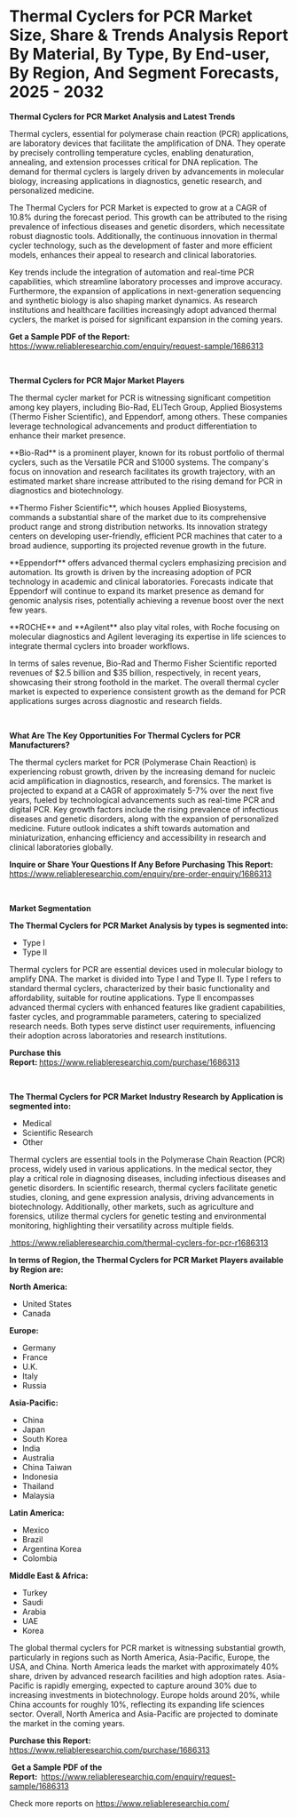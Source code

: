 <p><h1>Thermal Cyclers for PCR Market Size, Share & Trends Analysis Report By Material, By Type, By End-user, By Region, And Segment Forecasts, 2025 - 2032</h1></p><p><strong>Thermal Cyclers for PCR Market Analysis and Latest Trends</strong></p>
<p><p>Thermal cyclers, essential for polymerase chain reaction (PCR) applications, are laboratory devices that facilitate the amplification of DNA. They operate by precisely controlling temperature cycles, enabling denaturation, annealing, and extension processes critical for DNA replication. The demand for thermal cyclers is largely driven by advancements in molecular biology, increasing applications in diagnostics, genetic research, and personalized medicine.</p><p>The Thermal Cyclers for PCR Market is expected to grow at a CAGR of 10.8% during the forecast period. This growth can be attributed to the rising prevalence of infectious diseases and genetic disorders, which necessitate robust diagnostic tools. Additionally, the continuous innovation in thermal cycler technology, such as the development of faster and more efficient models, enhances their appeal to research and clinical laboratories. </p><p>Key trends include the integration of automation and real-time PCR capabilities, which streamline laboratory processes and improve accuracy. Furthermore, the expansion of applications in next-generation sequencing and synthetic biology is also shaping market dynamics. As research institutions and healthcare facilities increasingly adopt advanced thermal cyclers, the market is poised for significant expansion in the coming years.</p></p>
<p><strong>Get a Sample PDF of the Report:&nbsp;</strong> <a href="https://www.reliableresearchiq.com/enquiry/request-sample/1686313?utm_campaign=2458&utm_medium=2&utm_source=Github&utm_content=ia&utm_term=24032025&utm_id=thermal-cyclers-for-pcr">https://www.reliableresearchiq.com/enquiry/request-sample/1686313</a></p>
<p>&nbsp;</p>
<p><strong>Thermal Cyclers for PCR Major Market Players</strong></p>
<p><p>The thermal cycler market for PCR is witnessing significant competition among key players, including Bio-Rad, ELITech Group, Applied Biosystems (Thermo Fisher Scientific), and Eppendorf, among others. These companies leverage technological advancements and product differentiation to enhance their market presence.</p><p>**Bio-Rad** is a prominent player, known for its robust portfolio of thermal cyclers, such as the Versatile PCR and S1000 systems. The company's focus on innovation and research facilitates its growth trajectory, with an estimated market share increase attributed to the rising demand for PCR in diagnostics and biotechnology. </p><p>**Thermo Fisher Scientific**, which houses Applied Biosystems, commands a substantial share of the market due to its comprehensive product range and strong distribution networks. Its innovation strategy centers on developing user-friendly, efficient PCR machines that cater to a broad audience, supporting its projected revenue growth in the future.</p><p>**Eppendorf** offers advanced thermal cyclers emphasizing precision and automation. Its growth is driven by the increasing adoption of PCR technology in academic and clinical laboratories. Forecasts indicate that Eppendorf will continue to expand its market presence as demand for genomic analysis rises, potentially achieving a revenue boost over the next few years.</p><p>**ROCHE** and **Agilent** also play vital roles, with Roche focusing on molecular diagnostics and Agilent leveraging its expertise in life sciences to integrate thermal cyclers into broader workflows. </p><p>In terms of sales revenue, Bio-Rad and Thermo Fisher Scientific reported revenues of $2.5 billion and $35 billion, respectively, in recent years, showcasing their strong foothold in the market. The overall thermal cycler market is expected to experience consistent growth as the demand for PCR applications surges across diagnostic and research fields.</p></p>
<p>&nbsp;</p>
<p><strong>What Are The Key Opportunities For Thermal Cyclers for PCR Manufacturers?</strong></p>
<p><p>The thermal cyclers market for PCR (Polymerase Chain Reaction) is experiencing robust growth, driven by the increasing demand for nucleic acid amplification in diagnostics, research, and forensics. The market is projected to expand at a CAGR of approximately 5-7% over the next five years, fueled by technological advancements such as real-time PCR and digital PCR. Key growth factors include the rising prevalence of infectious diseases and genetic disorders, along with the expansion of personalized medicine. Future outlook indicates a shift towards automation and miniaturization, enhancing efficiency and accessibility in research and clinical laboratories globally.</p></p>
<p><strong>Inquire or Share Your Questions If Any Before Purchasing This Report:</strong> <a href="https://www.reliableresearchiq.com/enquiry/pre-order-enquiry/1686313?utm_campaign=2458&utm_medium=2&utm_source=Github&utm_content=ia&utm_term=24032025&utm_id=thermal-cyclers-for-pcr">https://www.reliableresearchiq.com/enquiry/pre-order-enquiry/1686313</a></p>
<p>&nbsp;</p>
<p><strong>Market Segmentation</strong></p>
<p><strong>The Thermal Cyclers for PCR Market Analysis by types is segmented into:</strong></p>
<p><ul><li>Type I</li><li>Type II</li></ul></p>
<p><p>Thermal cyclers for PCR are essential devices used in molecular biology to amplify DNA. The market is divided into Type I and Type II. Type I refers to standard thermal cyclers, characterized by their basic functionality and affordability, suitable for routine applications. Type II encompasses advanced thermal cyclers with enhanced features like gradient capabilities, faster cycles, and programmable parameters, catering to specialized research needs. Both types serve distinct user requirements, influencing their adoption across laboratories and research institutions.</p></p>
<p><strong>Purchase this Report:&nbsp;</strong><a href="https://www.reliableresearchiq.com/purchase/1686313?utm_campaign=2458&utm_medium=2&utm_source=Github&utm_content=ia&utm_term=24032025&utm_id=thermal-cyclers-for-pcr">https://www.reliableresearchiq.com/purchase/1686313</a></p>
<p>&nbsp;</p>
<p><strong>The Thermal Cyclers for PCR Market Industry Research by Application is segmented into:</strong></p>
<p><ul><li>Medical</li><li>Scientific Research</li><li>Other</li></ul></p>
<p><p>Thermal cyclers are essential tools in the Polymerase Chain Reaction (PCR) process, widely used in various applications. In the medical sector, they play a critical role in diagnosing diseases, including infectious diseases and genetic disorders. In scientific research, thermal cyclers facilitate genetic studies, cloning, and gene expression analysis, driving advancements in biotechnology. Additionally, other markets, such as agriculture and forensics, utilize thermal cyclers for genetic testing and environmental monitoring, highlighting their versatility across multiple fields.</p></p>
<p><a href="https://www.reliableresearchiq.com/thermal-cyclers-for-pcr-r1686313?utm_campaign=2458&utm_medium=2&utm_source=Github&utm_content=ia&utm_term=24032025&utm_id=thermal-cyclers-for-pcr">&nbsp;https://www.reliableresearchiq.com/thermal-cyclers-for-pcr-r1686313</a></p>
<p><strong>In terms of Region, the Thermal Cyclers for PCR Market Players available by Region are:</strong></p>
<p>
    <p> <strong> North America: </strong>
        <ul>
            <li>United States</li>
            <li>Canada</li>
        </ul>
        </p> 
    <p> <strong> Europe: </strong>
        <ul>
            <li>Germany</li>
            <li>France</li>
            <li>U.K.</li>
            <li>Italy</li>
            <li>Russia</li>
        </ul>
        </p> 
    <p> <strong> Asia-Pacific: </strong>
        <ul>
            <li>China</li>
            <li>Japan</li>
            <li>South Korea</li>
            <li>India</li>
            <li>Australia</li>
            <li>China Taiwan</li>
            <li>Indonesia</li>
            <li>Thailand</li>
            <li>Malaysia</li>
        </ul>
        </p> 
    <p> <strong> Latin America: </strong>
        <ul>
            <li>Mexico</li>
            <li>Brazil</li>
            <li>Argentina Korea</li>
            <li>Colombia</li>
        </ul>
        </p> 
    <p> <strong> Middle East & Africa: </strong>
        <ul>
            <li>Turkey</li>
            <li>Saudi</li>
            <li>Arabia</li>
            <li>UAE</li>
            <li>Korea</li>
        </ul>
    </p>
    </p>
<p><p>The global thermal cyclers for PCR market is witnessing substantial growth, particularly in regions such as North America, Asia-Pacific, Europe, the USA, and China. North America leads the market with approximately 40% share, driven by advanced research facilities and high adoption rates. Asia-Pacific is rapidly emerging, expected to capture around 30% due to increasing investments in biotechnology. Europe holds around 20%, while China accounts for roughly 10%, reflecting its expanding life sciences sector. Overall, North America and Asia-Pacific are projected to dominate the market in the coming years.</p></p>
<p><strong>Purchase this Report: </strong><a href="https://www.reliableresearchiq.com/purchase/1686313?utm_campaign=2458&utm_medium=2&utm_source=Github&utm_content=ia&utm_term=24032025&utm_id=thermal-cyclers-for-pcr">https://www.reliableresearchiq.com/purchase/1686313</a></p>
<p>&nbsp;<strong>Get a Sample PDF of the Report:&nbsp;&nbsp;</strong><a href="https://www.reliableresearchiq.com/enquiry/request-sample/1686313?utm_campaign=2458&utm_medium=2&utm_source=Github&utm_content=ia&utm_term=24032025&utm_id=thermal-cyclers-for-pcr">https://www.reliableresearchiq.com/enquiry/request-sample/1686313</a></p>
<p><strong></strong></p>
<p>Check more reports on <a href="https://www.reliableresearchiq.com/?utm_campaign=2458&utm_medium=2&utm_source=Github&utm_content=ia&utm_term=24032025&utm_id=thermal-cyclers-for-pcr">https://www.reliableresearchiq.com/</a></p>